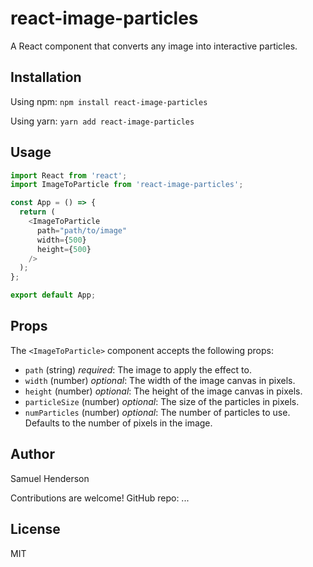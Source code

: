 # react-image-particles
A React component that converts any image into interactive particles.

## Installation
Using npm:
`npm install react-image-particles`

Using yarn:
`yarn add react-image-particles`

## Usage
```javascript 
import React from 'react';
import ImageToParticle from 'react-image-particles';

const App = () => {
  return (
    <ImageToParticle
      path="path/to/image"
      width={500}
      height={500}
    />
  );
};

export default App;
```

## Props
The `<ImageToParticle>` component accepts the following props:
- `path` (string) *required*: The image to apply the effect to.
- `width` (number) *optional*: The width of the image canvas in pixels.
- `height` (number) *optional*: The height of the image canvas in pixels.
- `particleSize` (number) *optional*: The size of the particles in pixels.
- `numParticles` (number) *optional*: The number of particles to use. Defaults to the number of pixels in the image.

## Author
Samuel Henderson

Contributions are welcome!
GitHub repo: ...

## License
MIT